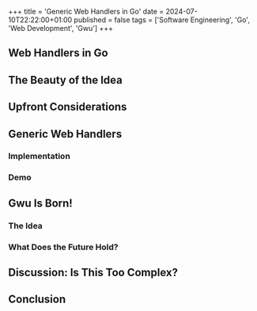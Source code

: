+++
title = 'Generic Web Handlers in Go'
date = 2024-07-10T22:22:00+01:00
published = false
tags = ['Software Engineering', 'Go', 'Web Development', 'Gwu']
+++

## Web Handlers in Go

## The Beauty of the Idea

## Upfront Considerations

## Generic Web Handlers

### Implementation

### Demo

## Gwu Is Born!

### The Idea

### What Does the Future Hold?

## Discussion: Is This Too Complex?

## Conclusion